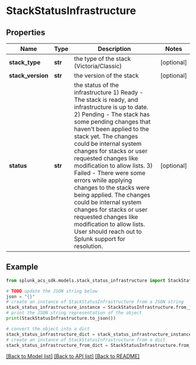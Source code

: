 # StackStatusInfrastructure


## Properties

Name | Type | Description | Notes
------------ | ------------- | ------------- | -------------
**stack_type** | **str** | the type of the stack (Victoria/Classic) | [optional] 
**stack_version** | **str** | the version of the stack | [optional] 
**status** | **str** | the status of the infrastructure 1) Ready - The stack is ready, and infrastructure is up to date. 2) Pending - The stack has some pending changes that haven&#39;t been applied to the stack yet. The changes could be internal system changes for stacks or user requested changes like modification to allow lists. 3) Failed - There were some errors while applying changes to the stacks were being applied. The changes could be internal system changes for stacks or user requested changes like modification to allow lists. User should reach out to Splunk support for resolution. | [optional] 

## Example

```python
from splunk_acs_sdk.models.stack_status_infrastructure import StackStatusInfrastructure

# TODO update the JSON string below
json = "{}"
# create an instance of StackStatusInfrastructure from a JSON string
stack_status_infrastructure_instance = StackStatusInfrastructure.from_json(json)
# print the JSON string representation of the object
print(StackStatusInfrastructure.to_json())

# convert the object into a dict
stack_status_infrastructure_dict = stack_status_infrastructure_instance.to_dict()
# create an instance of StackStatusInfrastructure from a dict
stack_status_infrastructure_from_dict = StackStatusInfrastructure.from_dict(stack_status_infrastructure_dict)
```
[[Back to Model list]](../README.md#documentation-for-models) [[Back to API list]](../README.md#documentation-for-api-endpoints) [[Back to README]](../README.md)



